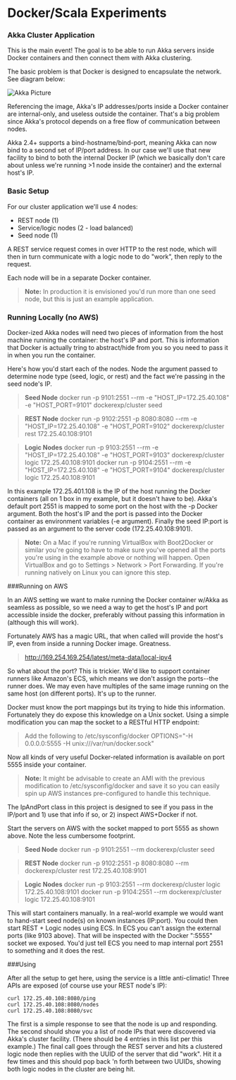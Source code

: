 # Docker/Scala Experiments

### Akka Cluster Application
This is the main event!  The goal is to be able to run Akka servers inside Docker containers and then connect them with Akka clustering.

The basic problem is that Docker is designed to encapsulate the network.  See diagram below:

![Akka Picture](file://akkadoc.jpg)

Referencing the image, Akka's IP addresses/ports inside a Docker container are internal-only, and useless outside the container.  That's a big problem since Akka's protocol depends on a free flow of communication between nodes.

Akka 2.4+ supports a bind-hostname/bind-port, meaning Akka can now bind to a second set of IP/port address.  In our case we'll use that new facility to bind to both the internal Docker IP (which we basically don't care about unless we're running >1 node inside the container) and the external host's IP.

### Basic Setup

For our cluster application we'll use 4 nodes:

- REST node (1)
- Service/logic nodes (2 - load balanced)
- Seed node (1)

A REST service request comes in over HTTP to the rest node, which will then in turn communicate with a logic node to do "work", then reply to the request.

Each node will be in a separate Docker container.

> **Note:** 
> In production it is envisioned you'd run more than one seed node, but this is just an example application.

### Running Locally (no AWS)

Docker-ized Akka nodes will need two pieces of information from the host machine running the container: the host's IP and port.   This is information that Docker is actually tring to abstract/hide from you so you need to pass it in when you run the container.

Here's how you'd start each of the nodes.  Node the argument passed to determine node type (seed, logic, or rest) and the fact we're passing in the seed node's IP.

>**Seed Node**
>docker run -p 9101:2551 --rm -e "HOST_IP=172.25.40.108" -e "HOST_PORT=9101" dockerexp/cluster seed

>**REST Node**
>docker run -p 9102:2551 -p 8080:8080 --rm -e "HOST_IP=172.25.40.108" -e "HOST_PORT=9102" dockerexp/cluster rest 172.25.40.108:9101

>**Logic Nodes**
>docker run -p 9103:2551 --rm -e "HOST_IP=172.25.40.108" -e "HOST_PORT=9103" dockerexp/cluster logic 172.25.40.108:9101
>docker run -p 9104:2551 --rm -e "HOST_IP=172.25.40.108" -e "HOST_PORT=9104" dockerexp/cluster logic 172.25.40.108:9101

In this example 172.25.401.108 is the IP of the host running the Docker containers (all on 1 box in my example, but it doesn't have to be).  Akka's default port 2551 is mapped to some port on the host with the -p Docker argument.  Both the host's IP and the port is passed into the Docker container as environment variables (-e argument).  Finally the seed IP:port is passed as an argument to the server code (172.25.40.108:9101).

>**Note:**
>On a Mac if you're running VirtualBox with Boot2Docker or similar you're going to have to make sure you've opened all the ports you're using in the example above or nothing will happen.  Open VirtualBox and go to Settings > Network > Port Forwarding.  If you're running natively on Linux you can ignore this step. 

###Running on AWS

In an AWS setting we want to make running the Docker container w/Akka as seamless as possible, so we need a way to get the host's IP and port accessible inside the docker, preferably without passing this information in (although this will work).

Fortunately AWS has a magic URL, that when called will provide the host's IP, even from inside a running Docker image.  Greatness. 

>http://169.254.169.254/latest/meta-data/local-ipv4

So what about the port?  This is trickier.  We'd like to support container runners like Amazon's ECS, which means we don't assign the ports--the runner does.  We may even have multiples of the same image running on the same host (on different ports).  It's up to the runner.

Docker must know the port mappings but its trying to hide this information.  Fortunately they do expose this knowledge on a Unix socket.  Using a simple modification you can map the socket to a RESTful HTTP endpoint:

>Add the following to /etc/sysconfig/docker
>OPTIONS="-H 0.0.0.0:5555 -H unix:///var/run/docker.sock"

Now all kinds of very useful Docker-related information is available on port 5555 inside your container.

>**Note:**
>It might be advisable to create an AMI with the previous modification to /etc/sysconfig/docker and save it so you can easily spin up AWS instances pre-configured to handle this technique.

The IpAndPort class in this project is designed to see if you pass in the IP/port and 1) use that info if so, or 2) inspect AWS+Docker if not.

Start the servers on AWS with the socket mapped to port 5555 as shown above.  Note the less cumbersome footprint.

>**Seed Node**
>docker run -p 9101:2551 --rm dockerexp/cluster seed

>**REST Node**
>docker run -p 9102:2551 -p 8080:8080 --rm dockerexp/cluster rest 172.25.40.108:9101

>**Logic Nodes**
>docker run -p 9103:2551 --rm dockerexp/cluster logic 172.25.40.108:9101
>docker run -p 9104:2551 --rm dockerexp/cluster logic 172.25.40.108:9101

This will start containers manually.  In a real-world example we would want to hand-start seed node(s) on known instances (IP:port).  You could then start REST + Logic nodes using ECS.  In ECS you can't assign the external ports (like 9103 above).  That will be inspected with the Docker ":5555" socket we exposed.  You'd just tell ECS you need to map internal port 2551 to something and it does the rest.

###Using

After all the setup to get here, using the service is a little anti-climatic!  Three APIs are exposed (of course use your REST node's IP):

```
curl 172.25.40.108:8080/ping
curl 172.25.40.108:8080/nodes
curl 172.25.40.108:8080/svc
```

The first is a simple response to see that the node is up and responding.  The second should show you a list of node IPs that were discovered via Akka's cluster facility.  (There should be 4 entries in this list per this example.)  The final call goes through the REST server and hits a clustered logic node then replies with the UUID of the server that did "work".  Hit it a few times and this should pop back 'n forth between two UUIDs, showing both logic nodes in the cluster are being hit.